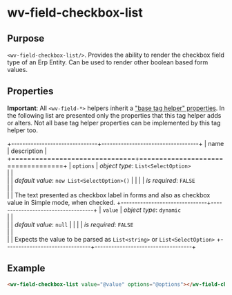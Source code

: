 ﻿<!--{"sort_order":10, "name": "wv-field-checkbox-list", "label": "wv-field-checkbox-list"}-->
# wv-field-checkbox-list

## Purpose

`<wv-field-checkbox-list/>`. Provides the ability to render the checkbox field type of an Erp Entity. Can be used to render other boolean based form values.


## Properties
**Important**: All `<wv-field-*>` helpers inherit a ["base tag helper" properties](docs/developer/tag-helpers/wv-field-base). In the following list are presented only the properties that this tag helper adds or alters. Not all base tag helper properties can be implemented by this tag helper too.

+-------------------------------+-----------------------------------+
| name                          | description                       |
+===============================+===================================+
| `options`                     | *object type*: `List<SelectOption>`                         
|                               |         
|                               | *default value*: `new List<SelectOption>()`
|                               |
|                               | *is required*: `FALSE`                      
|                               |                                   
|                               | The text presented as checkbox label in forms and also as checkbox value in Simple mode, when checked.
+-------------------------------+-----------------------------------+
| `value`                       | *object type*: `dynamic`                         
|                               |         
|                               | *default value*: `null`
|                               |
|                               | *is required*: `FALSE`                      
|                               |                                   
|                               | Expects the value to be parsed as `List<string>` or `List<SelectOption>`
+-------------------------------+-----------------------------------+

## Example

```html
<wv-field-checkbox-list value="@value" options="@options"></wv-field-checkbox-list>
```

